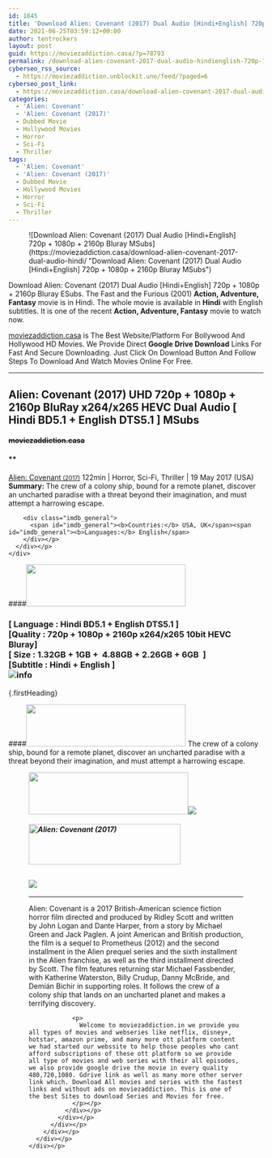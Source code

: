 ```yaml
---
id: 1845
title: 'Download Alien: Covenant (2017) Dual Audio [Hindi+English] 720p + 1080p + 2160p Bluray MSubs'
date: 2021-06-25T03:59:12+00:00
author: tentrockers
layout: post
guid: https://moviezaddiction.casa/?p=78793
permalink: /download-alien-covenant-2017-dual-audio-hindienglish-720p-1080p-2160p-bluray-msubs/
cyberseo_rss_source:
  - https://moviezaddiction.unblockit.uno/feed/?paged=6
cyberseo_post_link:
  - https://moviezaddiction.casa/download-alien-covenant-2017-dual-audio-hindi/
categories:
  - 'Alien: Covenant'
  - 'Alien: Covenant (2017)'
  - Dubbed Movie
  - Hollywood Movies
  - Horror
  - Sci-Fi
  - Thriller
tags:
  - 'Alien: Covenant'
  - 'Alien: Covenant (2017)'
  - Dubbed Movie
  - Hollywood Movies
  - Horror
  - Sci-Fi
  - Thriller
---
```

<figure class="entry-thumbnail">![Download Alien: Covenant (2017) Dual Audio [Hindi+English] 720p + 1080p + 2160p Bluray MSubs](https://moviezaddiction.casa/download-alien-covenant-2017-dual-audio-hindi/ "Download Alien: Covenant (2017) Dual Audio [Hindi+English] 720p + 1080p + 2160p Bluray MSubs") </figure> 

Download Alien: Covenant (2017) Dual Audio [Hindi+English] 720p + 1080p + 2160p Bluray ESubs. The Fast and the Furious (2001) **Action, Adventure, Fantasy** movie is in Hindi. The whole movie is available in **Hindi** with English subtitles. It is one of the recent **Action, Adventure, Fantasy** movie to watch now.

[moviezaddiction.casa](https://moviezaddiction.casa) is The Best Website/Platform For Bollywood And Hollywood HD Movies. We Provide Direct **Google Drive Download** Links For Fast And Secure Downloading. Just Click On Download Button And Follow Steps To Download And Watch Movies Online For Free.

* * *

## <span>Alien: Covenant (2017) UHD 720p + 1080p + 2160p BluRay x264/x265 HEVC Dual Audio [ Hindi BD5.1 + English DTS5.1 ] MSubs</span>

#### <span>~~moviezaddiction.casa~~</span>

#### **</p> 

<div class="imdb_container">
  <div>
    <div class="imdb_dark">
      <div class="imdb_right">
        <span id="movie_title"><a href="https://www.imdb.com/title/tt2316204" target="_blank" rel="noopener">Alien: Covenant<small> (2017)</small></a></span> <span id="genres">122min | Horror, Sci-Fi, Thriller | 19 May 2017 (USA)</span> <span id="summary"><b>Summary: </b>The crew of a colony ship, bound for a remote planet, discover an uncharted paradise with a threat beyond their imagination, and must attempt a harrowing escape.</span> </p> 
        
        <div class="imdb_general">
          <span id="imdb_general"><b>Countries:</b> USA, UK</span><span id="imdb_general"><b>Languages:</b> English</span>
        </div></p>
      </div></p>
    </div>
  </div>
</div>

</b></h4> 

####<img loading="lazy" class="aligncenter" src="https:///moviezaddiction.casa/wp-content/uploads/2018/02/Media-Info.png?zoom=0.8099999785423279&resize=315%2C83&ssl=1" srcset="https://moviezaddiction.casa//wp-content/uploads/2018/02/Media-Info.png?zoom=0.8999999761581421&resize=315%2C83&ssl=1" width="315" height="83" /> 

### <span><span><strong>[ Language : Hindi BD5.1 + English DTS5.1</strong>&nbsp;]</span><br /><span>[Quality : 720p + 1080p + 2160p x264/x265 10bit HEVC&nbsp; Bluray]</span><br /><span>[ Size : 1.32GB + 1GB +&nbsp; 4.88GB + 2.26GB + 6GB&nbsp; ]</span><br /><span>[Subtitle : Hindi + English ]<br /></span></span><img src="https://i.imgur.com/AusysgD.png" alt="info" usemap="#workmap" /> </p> 

<map name="workmap">
  <area alt="imdb" coords="0,0,80,40" shape="rect" href="https://www.imdb.com/title/tt2316204/" target="_blank" />
  
  <area alt="youtube" coords="100,0,180,40" shape="rect" href="https://www.youtube.com/watch?v=svnAD0TApb8" target="_blank" />
</map> {.firstHeading}

####<img loading="lazy" class="aligncenter" src="https://moviezaddiction.casa//wp-content/uploads/2018/02/Plot.jpeg?zoom=0.8099999785423279&resize=315%2C83&ssl=1" srcset="https://moviezaddiction.casa//wp-content/uploads/2018/02/Plot.jpeg?zoom=0.8999999761581421&resize=315%2C83&ssl=1" width="315" height="83" /> <span>The crew of a colony ship, bound for a remote planet, discover an uncharted paradise with a threat beyond their imagination, and must attempt a harrowing escape.</span>

<div class="wp-block-image">
  <figure class="aligncenter is-resized"><img loading="lazy" class="aligncenter" src="https://i1.wp.com/moviezaddiction.casa/wp-content/uploads/2018/02/Screenshots-Button.png?zoom=0.8099999785423279&resize=315%2C83&ssl=1" srcset="https://moviezaddiction.casa//wp-content/uploads/2018/02/Screenshots-Button.png?zoom=0.8999999761581421&resize=315%2C83&ssl=1" width="315" height="83" /><img src="https://1.bp.blogspot.com/-jrlIIsf_4uU/YNVSnKEycgI/AAAAAAAAETU/VmpRgSfCAZkBspaBeyH11WYhocpaqnkHACLcBGAsYHQ/s16000/Alien%2B-%2BCovenant%2B%25282017%2529%2BUHD%2B1080p%2BBluray%2Bx264%2BDual%2BAudio%2B%255B%2BHindi%2BBD5.1%2B%252B%2BEnglish%2BDTS5.1%2B%255D%2BMSubs%2B%255Bwww.MoviezAddiction.casa%255D_s.jpg" /> </p> 
  
  <h4 class="summary_text">
    <em><img loading="lazy" class="aligncenter" src="https://i2.wp.com/moviezaddiction.casa/wp-content/uploads/2018/02/Download-Button-1.png?zoom=0.8099999785423279&resize=300%2C80&ssl=1" srcset="https://i2.wp.com/moviezaddiction.casa/wp-content/uploads/2018/02/Download-Button-1.png?zoom=0.8999999761581421&resize=300%2C80&ssl=1" alt="Alien: Covenant (2017)" width="300" height="80" /></em>
  </h4>
  
  <h2>
    <img class="aligncenter" src="https://i.imgur.com/Ds7bb.gif" />
  </h2>
  
  <hr />
  
  <div class="mod" data-md="50" data-hveid="250" data-ved="0ahUKEwi-7dnvqo7WAhXLsFQKHTILBKEQkCkI-gEoAzAn">
    <div class="_cgc kno-fb-ctx" data-hveid="251" data-ved="0ahUKEwi-7dnvqo7WAhXLsFQKHTILBKEQziAI-wEoADAn">
      <div class="r-iH9cFH0n0MiE">
        <div class="mod" data-md="50" data-hveid="228" data-ved="0ahUKEwjniJq86tTWAhULK48KHU9mChkQkCkI5AEoBDAh">
          <div class="_cgc kno-fb-ctx" data-hveid="229" data-ved="0ahUKEwjniJq86tTWAhULK48KHU9mChkQziAI5QEoADAh">
            <div class="r-iwKCMzMr_HBQ">
              <div class="overviewContainer ng-star-inserted">
                <p>
                  Alien: Covenant is a 2017 British-American science fiction horror film directed and produced by Ridley Scott and written by John Logan and Dante Harper, from a story by Michael Green and Jack Paglen. A joint American and British production, the film is a sequel to Prometheus (2012) and the second installment in the Alien prequel series and the sixth installment in the Alien franchise, as well as the third installment directed by Scott. The film features returning star Michael Fassbender, with Katherine Waterston, Billy Crudup, Danny McBride, and Demián Bichir in supporting roles. It follows the crew of a colony ship that lands on an uncharted planet and makes a terrifying discovery.
                </p>
                
                <p>
                  Welcome to moviezaddiction.in we provide you all types of movies and webseries like netflix, disney+, hotstar, amazon prime, and many more ott platform content we had started our webssite to help those peoples who cant afford subscriptions of these ott platform so we provide all type of movies and web series with their all episodes, we also provide google drive the movie in every quality 480,720,1080. Gdrive link as well as many more other server link which. Download All movies and series with the fastest links and without ads on moviezaddiction. This is one of the best Sites to download Series and Movies for free.
                </p></p>
              </div></p>
            </div></p>
          </div></p>
        </div></p>
      </div></p>
    </div></p>
  </div></figure>
</div>